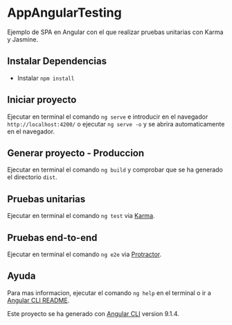 # AppAngularTesting

Ejemplo de SPA en Angular con el que realizar pruebas unitarias con Karma y Jasmine.

## Instalar Dependencias
- Instalar `npm install`

## Iniciar proyecto
Ejecutar en terminal el comando `ng serve` e introducir en el navegador `http://localhost:4200/` o ejecutar `ng serve -o` y se abrira automaticamente en el navegador.

## Generar proyecto - Produccion
Ejecutar en terminal el comando `ng build` y comprobar que se ha generado el directorio `dist`. 

## Pruebas unitarias
Ejecutar en terminal el comando `ng test` via [Karma](https://karma-runner.github.io).

## Pruebas end-to-end
Ejecutar en terminal el comando `ng e2e` via [Protractor](http://www.protractortest.org/).

## Ayuda
Para mas informacion, ejecutar el comando `ng help` en el terminal o ir a [Angular CLI README](https://github.com/angular/angular-cli/blob/master/README.md).

Este proyecto se ha generado con [Angular CLI](https://github.com/angular/angular-cli) version 9.1.4.
